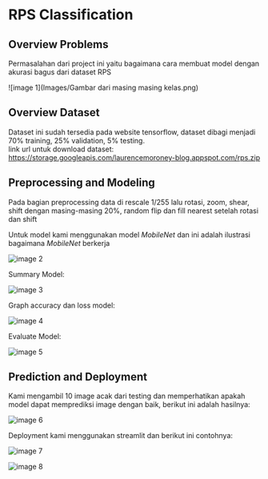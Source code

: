 # RPS Classification

## Overview Problems
Permasalahan dari project ini yaitu bagaimana cara membuat model dengan akurasi bagus dari dataset RPS

![image 1](Images/Gambar dari masing masing kelas.png)

## Overview Dataset
Dataset ini sudah tersedia pada website tensorflow, dataset dibagi menjadi 70% training, 25% validation, 5% testing.<br>link url untuk download dataset: https://storage.googleapis.com/laurencemoroney-blog.appspot.com/rps.zip

## Preprocessing and Modeling
Pada bagian preprocessing data di rescale 1/255 lalu rotasi, zoom, shear, shift dengan masing-masing 20%, random flip dan fill nearest setelah rotasi dan shift

Untuk model kami menggunakan model _MobileNet_ dan ini adalah ilustrasi bagaimana _MobileNet_ berkerja

![image 2](Screenshot/image%202.png)

Summary Model:

![image 3](Screenshot/summary.png)

Graph accuracy dan loss model:

![image 4](Screenshot/graph.png)

Evaluate Model:

![image 5](Screenshot/result.png)

## Prediction and Deployment

Kami mengambil 10 image acak dari testing dan memperhatikan apakah model dapat memprediksi image dengan baik, berikut ini adalah hasilnya:

![image 6](Screenshot/predict.png)

Deployment kami menggunakan streamlit dan berikut ini contohnya:

![image 7](Screenshot/deploy-1.png)

![image 8](Screenshot/deploy-2.png)
